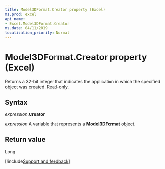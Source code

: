 ```yaml
---
title: Model3DFormat.Creator property (Excel)
ms.prod: excel
api_name:
- Excel.Model3DFormat.Creator
ms.date: 04/11/2019
localization_priority: Normal
---
```



# Model3DFormat.Creator property (Excel)

Returns a 32-bit integer that indicates the application in which the specified object was created. Read-only.

## Syntax

_expression_.**Creator**

_expression_ A variable that represents a **[Model3DFormat](Excel.Model3DFormat.md)** object.


## Return value

Long


[!include[Support and feedback](~/includes/feedback-boilerplate.md)]